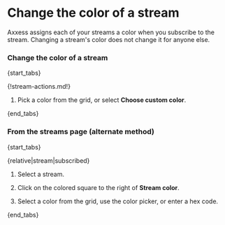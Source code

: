 # Change the color of a stream

Axxess assigns each of your streams a color when you subscribe to the
stream. Changing a stream's color does not change it for anyone else.

### Change the color of a stream

{start_tabs}

{!stream-actions.md!}

1. Pick a color from the grid, or select **Choose custom color**.

{end_tabs}

### From the streams page (alternate method)

{start_tabs}

{relative|stream|subscribed}

1. Select a stream.

1. Click on the colored square to the right of **Stream color**.

1. Select a color from the grid, use the color picker, or enter a hex code.

{end_tabs}
